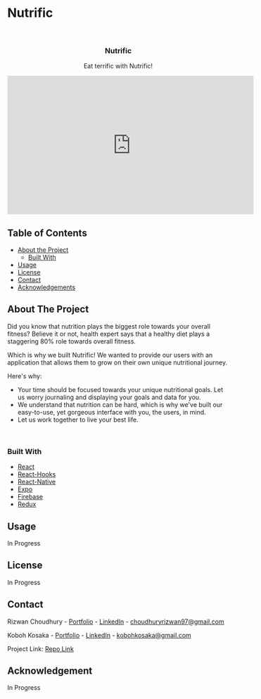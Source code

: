# Nutrific

<br>
<!--
<p align="center">
  <a href="https://github.com/othneildrew/Best-README-Template">
    <img src="images/logo.png" alt="click me to go to a demo vid on youtube" width="80" height="80">
  </a>
  -->

  <h3 align="center">
    <strong>Nutrific</strong>
  </h3>

  <p align="center">
    Eat terrific with Nutrific!
    <br />
  </p>
</p>

<!--
*** - [Getting Started](#getting-started)
*** - [Prerequisites](#prerequisites)
*** - [Installation](#installation)
-->

<!-- TABLE OF CONTENTS -->

 <iframe width="560" height="315" src="https://www.youtube.com/embed/mnBOrFL3iZ8" frameborder="0" allow="accelerometer; autoplay; clipboard-write; encrypted-media; gyroscope; picture-in-picture" allowfullscreen></iframe>

## Table of Contents

- [About the Project](#about-the-project)
  - [Built With](#built-with)
- [Usage](#usage)
- [License](#license)
- [Contact](#contact)
- [Acknowledgements](#acknowledgements)

<!-- ABOUT THE PROJECT -->

## About The Project

Did you know that nutrition plays the biggest role towards your overall fitness? Believe it or not, health expert says that a healthy diet plays a staggering 80% role towards overall fitness.

Which is why we built Nutrific! We wanted to provide our users with an application that allows them to grow on their own unique nutritional journey.

Here's why:

- Your time should be focused towards your unique nutritional goals. Let us worry journaling and displaying your goals and data for you.
- We understand that nutrition can be hard, which is why we've built our easy-to-use, yet gorgeous interface with you, the users, in mind.
- Let us work together to live your best life.

<br>

### Built With

- [React](https://reactjs.org/)
- [React-Hooks](https://reactjs.org/docs/hooks-intro.html)
- [React-Native](https://reactnative.dev/)
- [Expo](https://expo.io/)
- [Firebase](https://firebase.google.com/)
- [Redux](https://redux.js.org/)

<!-- USAGE -->

## Usage

In Progress

<!-- LICENSE -->

## License

In Progress

<!-- CONTACT -->

## Contact

Rizwan Choudhury - [Portfolio](https://rizwanchoudhury.com/) - [LinkedIn](https://www.linkedin.com/in/rizwan-choudhury/) - choudhuryrizwan97@gmail.com

Koboh Kosaka - [Portfolio](https://www.kokosaka.com/) - [LinkedIn](https://www.linkedin.com/in/kokosaka/) - kobohkosaka@gmail.com

Project Link: [Repo Link](https://github.com/nutrific/nutrific-client)

<!-- ACKNOWLEDGEMENT -->

## Acknowledgement

In Progress
